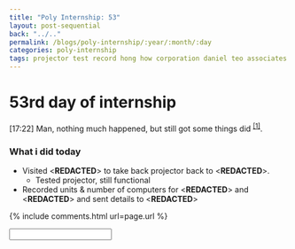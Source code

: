 ```yaml
---
title: "Poly Internship: 53"
layout: post-sequential
back: "../.."
permalink: /blogs/poly-internship/:year/:month/:day
categories: poly-internship
tags: projector test record hong how corporation daniel teo associates alan kuik kuikie life sucks
---
```

# 53rd day of internship

<span class="timestamp">[17:22]</span> Man, nothing much happened, but still got some things did <sup><a href="#1">[1]</a></sup>.

### What i did today
* Visited <span class='disable-selection' ondblclick="this.innerHTML='ETG'">&lt;<b>REDACTED</b>&gt;</span> to take back projector back to <span class='disable-selection' ondblclick="this.innerHTML='InfoSpace Office'">&lt;<b>REDACTED</b>&gt;</span>.
    * Tested projector, still functional
* Recorded units & number of computers for <span class='disable-selection' ondblclick="this.innerHTML='Daniel Teo & Associates'">&lt;<b>REDACTED</b>&gt;</span> and <span class='disable-selection' ondblclick="this.innerHTML='Hong How Corporation'">&lt;<b>REDACTED</b>&gt;</span> and sent details to <span class='disable-selection' ondblclick="this.innerHTML='Mr Alan'">&lt;<b>REDACTED</b>&gt;</span>


{% include comments.html url=page.url %}

<input id="password-input" type="password" class="text-secret" onkeyup="unlock()" autocomplete="off">

<span class="disable-selection" id="truth" style="display:none;"><sup id="1">[1]</sup> I am surprisingly stressed about the report, poster & presentation. So far, it is these that I have problems with:<br>&nbsp;&nbsp;&#8226;&nbsp;Creating text for the poster. maybe using autodesk sketchbook isn't the best option.<br>&nbsp;&nbsp;&#8226;&nbsp;Uncertainty over the typography of the report<br>&nbsp;&nbsp;&#8226;&nbsp;The goddamn presentation<br>&nbsp;&nbsp;&#8226;&nbsp;asking the IS to make themselves available<br><br>my gosh, this sudden anxiety is horrifying. For all I know, this will happen again at the end of my FYP, but eh, that's life.<br><br><br><br><br><br><br><br><br><br><br><br><br><br><br><br><br><br><br><br><br><br><br><br><br><br><br><br><br><br><br><br><br><br><br><br><br><br><br><br><br><br><br><br><br><br><br><br><br><br><br><br><br><br><br><br><br><br><br><br><br><br><br><br><br><br><br><br><br><br><br><br><br><br><br><br><br><br><br><br><br><br><br><br><br><br><br><br><br><br><br><br><br><br><br><br><br><br><br><br><br><br><br><br><br><br><br><br><br><br><br><br><br><br><br><br><br><br><br><br><br><br><br><br><br><br><br><br><br><br><br><br><br><br><br><br><br><br><br><br><br><br><br><br><br><br><br><br><br><br><br><br><br><br><br><br><br><br><br><br><br><br><br><br><br><br><br><br><br><br><br><br><br><br><br><br><br><br><br><br><br><br><br><br><br><br><br><br><br><br><br><br><br><br><br><br><br><br><br><br><br><br><br><br><br><br><br><br><br><br><br><br><br><br><br><br><br><br><br><br><br><br><br><br><br><br><br><br><br><br><br><br><br><br><br><br><br><br><br><br><br><br><br><br><br><br><br><br><br><br><br><br><br><br><br><br><br><br><br><br><br><br><br><br><br><br><br><br><br><br><br><br><br><br><br><br><br><br><br><br><br><br><br><br><br><br><br><br><br><br><br><br><br><br><br><br><br><br><br><br><br><br><br><br><br><br><br><br><br><br><br><br><br><br><br><br><br><br><br><br><br><br><br><br><br><br><br><br><br><br><br><br><br><br><br><br><br><br><br><br><br><br><br><br><br><br><br><br><br><br><br><br><br><br><br><br><br><br><br><br><br><br><br><br><br><br><br><br><br><br><br><br><br><br><br><br><br><br><br><br><br><br><br><br><br><br><br><br><br><br><br><br><br><br><br><br><br><br><br><br><br><br><br><br><br><br><br><br><br><br><br><br><br><br><br><br><br><br><br><br><br><br><br><br><br><br><br><br><br><br><br><br><br><br><br><br><br><br><br><br><br><br><br><br><br><br><br><br><br><br><br><br><br><br><br><br><br><br><br><br><br><br><br><br><br><br><br><br><br><br><br><br><br><br><br><br><br><br><br><br><br><br><br>life sucks</span>
